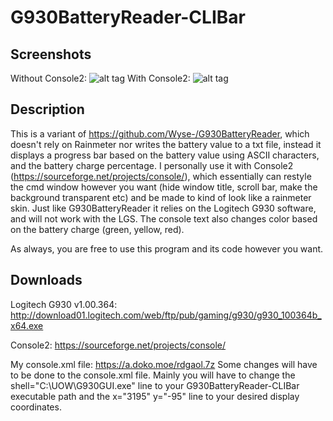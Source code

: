 # G930BatteryReader-CLIBar

## Screenshots
Without Console2:
![alt tag](https://a.doko.moe/vmhyfy.PNG)
With Console2:
![alt tag](https://a.doko.moe/rugfeg.png)

## Description
This is a variant of https://github.com/Wyse-/G930BatteryReader, which doesn't rely on Rainmeter nor writes the battery value to a txt file,
instead it displays a progress bar based on the battery value using ASCII characters, and the battery charge percentage. I personally use
it with Console2 (https://sourceforge.net/projects/console/), which essentially can restyle the cmd window however you want (hide window title,
scroll bar, make the background transparent etc) and be made to kind of look like a rainmeter skin. Just like G930BatteryReader it relies on
the Logitech G930 software, and will not work with the LGS. The console text also changes color based on the battery charge (green, yellow, red).

As always, you are free to use this program and its code however you want.

## Downloads
Logitech G930 v1.00.364: http://download01.logitech.com/web/ftp/pub/gaming/g930/g930_100364b_x64.exe

Console2: https://sourceforge.net/projects/console/

My console.xml file: https://a.doko.moe/rdgaol.7z
Some changes will have to be done to the console.xml file. Mainly you will have to change the shell="C:\UOW\G930GUI.exe" line to your
G930BatteryReader-CLIBar executable path and the x="3195" y="-95" line to your desired display coordinates.

